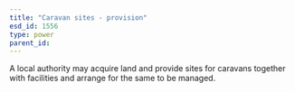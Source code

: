 ```yaml
---
title: "Caravan sites - provision"
esd_id: 1556
type: power
parent_id:  
---
```


A local authority may acquire land and provide sites for caravans together with facilities and arrange for the same to be managed. 

